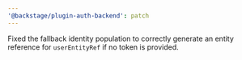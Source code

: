 ```yaml
---
'@backstage/plugin-auth-backend': patch
---
```


Fixed the fallback identity population to correctly generate an entity reference for `userEntityRef` if no token is provided.

